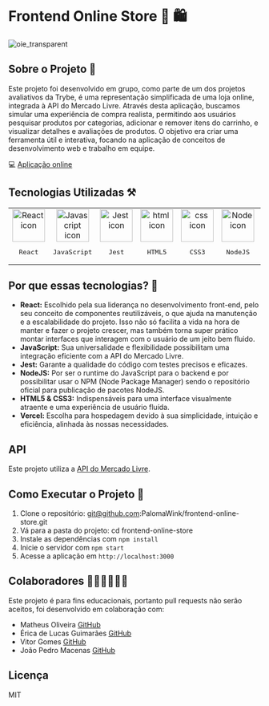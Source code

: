 # Frontend Online Store 🛒 🛍️

![oie_transparent](https://github.com/PalomaWink/FrontEnd-Online-Store/assets/108155575/3fd41ba0-01f1-453c-9c51-a92b2a0b9c9b)

## Sobre o Projeto 📜

Este projeto foi desenvolvido em grupo, como parte de um dos projetos avaliativos da Trybe, é uma representação simplificada de uma loja online, integrada à API do Mercado Livre. Através desta aplicação, buscamos simular uma experiência de compra realista, permitindo aos usuários pesquisar produtos por categorias, adicionar e remover itens do carrinho, e visualizar detalhes e avaliações de produtos. O objetivo era criar uma ferramenta útil e interativa, focando na aplicação de conceitos de desenvolvimento web e trabalho em equipe.

💻 [Aplicação online](https://front-end-online-store-alpha.vercel.app/)

## Tecnologias Utilizadas ⚒️

<table align="center">
  <tr>
    <td align="center">
        <img src="https://techstack-generator.vercel.app/react-icon.svg" width="65px" alt="React icon"/><br />
        <pre>React</pre>
    </td>
    <td align="center">
        <img src="https://techstack-generator.vercel.app/js-icon.svg" width="65px" alt="Javascript icon"/><br />
        <pre>JavaScript</pre>
    </td>
    <td align="center">
        <img src="https://techstack-generator.vercel.app/jest-icon.svg" width="65px" alt="Jest icon"/><br />
        <pre>Jest</pre>
    </td>
    <td align="center">
        <img src="https://skillicons.dev/icons?i=html" width="65px" alt="html icon"/><br />
        <pre>HTML5</pre>
    </td>
    <td align="center">
        <img src="https://skillicons.dev/icons?i=css" width="65px" alt="css icon"/><br />
        <pre>CSS3</pre>
    </td>
    <td align="center">
        <img src="https://skillicons.dev/icons?i=nodejs" width="65px" alt="Node icon"/><br />
        <pre>NodeJS</pre>
    </td>
      <td align="center">
        <img src="https://skillicons.dev/icons?i=vercel" width="65px" alt="Node icon"/><br />
        <pre>Vercel</pre>
    </td>
  </tr>
</table>

## Por que essas tecnologias? 🤔
- **React:** Escolhido pela sua liderança no desenvolvimento front-end, pelo seu conceito de componentes reutilizáveis, o que ajuda na manutenção e a escalabilidade do projeto. Isso não só facilita a vida na hora de manter e fazer o projeto crescer, mas também torna super prático montar interfaces que interagem com o usuário de um jeito bem fluido.
- **JavaScript:** Sua universalidade e flexibilidade possibilitam uma integração eficiente com a API do Mercado Livre.
- **Jest:** Garante a qualidade do código com testes precisos e eficazes.
- **NodeJS:** Por ser o runtime do JavaScript para o backend e por possibilitar usar o NPM (Node Package Manager) sendo o repositório oficial para publicação de pacotes NodeJS.
- **HTML5 & CSS3:** Indispensáveis para uma interface visualmente atraente e uma experiência de usuário fluída.
- **Vercel:** Escolha para hospedagem devido à sua simplicidade, intuição e eficiência, alinhada às nossas necessidades.

## API

Este projeto utiliza a [API do Mercado Livre](https://developers.mercadolivre.com.br/pt_br/api-docs-pt-br).

## Como Executar o Projeto 👾

1. Clone o repositório: git@github.com:PalomaWink/frontend-online-store.git
2. Vá para a pasta do projeto: cd frontend-online-store
3. Instale as dependências com `npm install`
4. Inicie o servidor com `npm start`
5. Acesse a aplicação em `http://localhost:3000`

## Colaboradores 👩🏾‍💻👨🏻‍💻

Este projeto é para fins educacionais, portanto pull requests não serão aceitos, foi desenvolvido em colaboração com:

- Matheus Oliveira [GitHub](https://github.com/mateus23-oliveira)
- Érica de Lucas Guimarães [GitHub](https://github.com/erica-guimaraes)
- Vitor Gomes [GitHub](https://github.com/vitorgomesp)
- João Pedro Macenas [GitHub](https://github.com/pedromecenas)

## Licença

MIT
